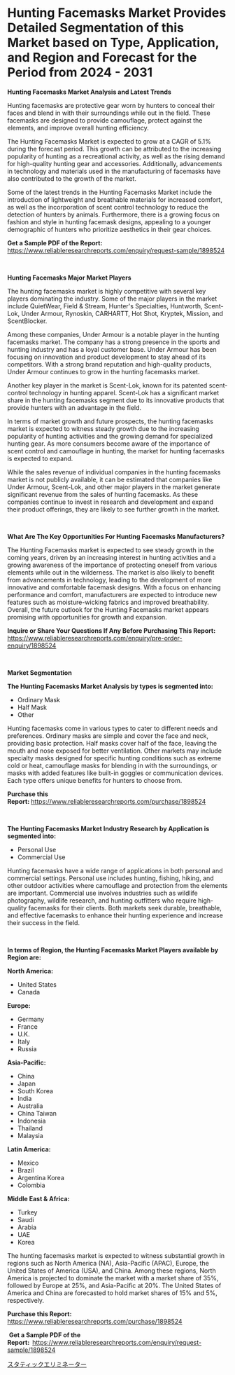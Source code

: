 <p><h1>Hunting Facemasks Market Provides Detailed Segmentation of this Market based on Type, Application, and Region and Forecast for the Period from 2024 - 2031</h1></p><p><strong>Hunting Facemasks Market Analysis and Latest Trends</strong></p>
<p><p>Hunting facemasks are protective gear worn by hunters to conceal their faces and blend in with their surroundings while out in the field. These facemasks are designed to provide camouflage, protect against the elements, and improve overall hunting efficiency.</p><p>The Hunting Facemasks Market is expected to grow at a CAGR of 5.1% during the forecast period. This growth can be attributed to the increasing popularity of hunting as a recreational activity, as well as the rising demand for high-quality hunting gear and accessories. Additionally, advancements in technology and materials used in the manufacturing of facemasks have also contributed to the growth of the market.</p><p>Some of the latest trends in the Hunting Facemasks Market include the introduction of lightweight and breathable materials for increased comfort, as well as the incorporation of scent control technology to reduce the detection of hunters by animals. Furthermore, there is a growing focus on fashion and style in hunting facemask designs, appealing to a younger demographic of hunters who prioritize aesthetics in their gear choices.</p></p>
<p><strong>Get a Sample PDF of the Report:&nbsp;</strong> <a href="https://www.reliableresearchreports.com/enquiry/request-sample/1898524">https://www.reliableresearchreports.com/enquiry/request-sample/1898524</a></p>
<p>&nbsp;</p>
<p><strong>Hunting Facemasks Major Market Players</strong></p>
<p><p>The hunting facemasks market is highly competitive with several key players dominating the industry. Some of the major players in the market include QuietWear, Field & Stream, Hunter's Specialties, Huntworth, Scent-Lok, Under Armour, Rynoskin, CARHARTT, Hot Shot, Kryptek, Mission, and ScentBlocker. </p><p>Among these companies, Under Armour is a notable player in the hunting facemasks market. The company has a strong presence in the sports and hunting industry and has a loyal customer base. Under Armour has been focusing on innovation and product development to stay ahead of its competitors. With a strong brand reputation and high-quality products, Under Armour continues to grow in the hunting facemasks market.</p><p>Another key player in the market is Scent-Lok, known for its patented scent-control technology in hunting apparel. Scent-Lok has a significant market share in the hunting facemasks segment due to its innovative products that provide hunters with an advantage in the field.</p><p>In terms of market growth and future prospects, the hunting facemasks market is expected to witness steady growth due to the increasing popularity of hunting activities and the growing demand for specialized hunting gear. As more consumers become aware of the importance of scent control and camouflage in hunting, the market for hunting facemasks is expected to expand.</p><p>While the sales revenue of individual companies in the hunting facemasks market is not publicly available, it can be estimated that companies like Under Armour, Scent-Lok, and other major players in the market generate significant revenue from the sales of hunting facemasks. As these companies continue to invest in research and development and expand their product offerings, they are likely to see further growth in the market.</p></p>
<p>&nbsp;</p>
<p><strong>What Are The Key Opportunities For Hunting Facemasks Manufacturers?</strong></p>
<p><p>The Hunting Facemasks market is expected to see steady growth in the coming years, driven by an increasing interest in hunting activities and a growing awareness of the importance of protecting oneself from various elements while out in the wilderness. The market is also likely to benefit from advancements in technology, leading to the development of more innovative and comfortable facemask designs. With a focus on enhancing performance and comfort, manufacturers are expected to introduce new features such as moisture-wicking fabrics and improved breathability. Overall, the future outlook for the Hunting Facemasks market appears promising with opportunities for growth and expansion.</p></p>
<p><strong>Inquire or Share Your Questions If Any Before Purchasing This Report:</strong> <a href="https://www.reliableresearchreports.com/enquiry/pre-order-enquiry/1898524">https://www.reliableresearchreports.com/enquiry/pre-order-enquiry/1898524</a></p>
<p>&nbsp;</p>
<p><strong>Market Segmentation</strong></p>
<p><strong>The Hunting Facemasks Market Analysis by types is segmented into:</strong></p>
<p><ul><li>Ordinary Mask</li><li>Half Mask</li><li>Other</li></ul></p>
<p><p>Hunting facemasks come in various types to cater to different needs and preferences. Ordinary masks are simple and cover the face and neck, providing basic protection. Half masks cover half of the face, leaving the mouth and nose exposed for better ventilation. Other markets may include specialty masks designed for specific hunting conditions such as extreme cold or heat, camouflage masks for blending in with the surroundings, or masks with added features like built-in goggles or communication devices. Each type offers unique benefits for hunters to choose from.</p></p>
<p><strong>Purchase this Report:&nbsp;</strong><a href="https://www.reliableresearchreports.com/purchase/1898524">https://www.reliableresearchreports.com/purchase/1898524</a></p>
<p>&nbsp;</p>
<p><strong>The Hunting Facemasks Market Industry Research by Application is segmented into:</strong></p>
<p><ul><li>Personal Use</li><li>Commercial Use</li></ul></p>
<p><p>Hunting facemasks have a wide range of applications in both personal and commercial settings. Personal use includes hunting, fishing, hiking, and other outdoor activities where camouflage and protection from the elements are important. Commercial use involves industries such as wildlife photography, wildlife research, and hunting outfitters who require high-quality facemasks for their clients. Both markets seek durable, breathable, and effective facemasks to enhance their hunting experience and increase their success in the field.</p></p>
<p>&nbsp;</p>
<p><strong>In terms of Region, the Hunting Facemasks Market Players available by Region are:</strong></p>
<p>
    <p> <strong> North America: </strong>
        <ul>
            <li>United States</li>
            <li>Canada</li>
        </ul>
        </p> 
    <p> <strong> Europe: </strong>
        <ul>
            <li>Germany</li>
            <li>France</li>
            <li>U.K.</li>
            <li>Italy</li>
            <li>Russia</li>
        </ul>
        </p> 
    <p> <strong> Asia-Pacific: </strong>
        <ul>
            <li>China</li>
            <li>Japan</li>
            <li>South Korea</li>
            <li>India</li>
            <li>Australia</li>
            <li>China Taiwan</li>
            <li>Indonesia</li>
            <li>Thailand</li>
            <li>Malaysia</li>
        </ul>
        </p> 
    <p> <strong> Latin America: </strong>
        <ul>
            <li>Mexico</li>
            <li>Brazil</li>
            <li>Argentina Korea</li>
            <li>Colombia</li>
        </ul>
        </p> 
    <p> <strong> Middle East & Africa: </strong>
        <ul>
            <li>Turkey</li>
            <li>Saudi</li>
            <li>Arabia</li>
            <li>UAE</li>
            <li>Korea</li>
        </ul>
    </p>
    </p>
<p><p>The hunting facemasks market is expected to witness substantial growth in regions such as North America (NA), Asia-Pacific (APAC), Europe, the United States of America (USA), and China. Among these regions, North America is projected to dominate the market with a market share of 35%, followed by Europe at 25%, and Asia-Pacific at 20%. The United States of America and China are forecasted to hold market shares of 15% and 5%, respectively.</p></p>
<p><strong>Purchase this Report: </strong><a href="https://www.reliableresearchreports.com/purchase/1898524">https://www.reliableresearchreports.com/purchase/1898524</a></p>
<p>&nbsp;<strong>Get a Sample PDF of the Report:&nbsp;&nbsp;</strong><a href="https://www.reliableresearchreports.com/enquiry/request-sample/1898524">https://www.reliableresearchreports.com/enquiry/request-sample/1898524</a></p>
<p><strong></strong></p>
<p><p><a href="https://github.com/adcxff01450218/Market-Research-Report-List-1/blob/main/23962702991.md">スタティックエリミネーター</a></p></p>